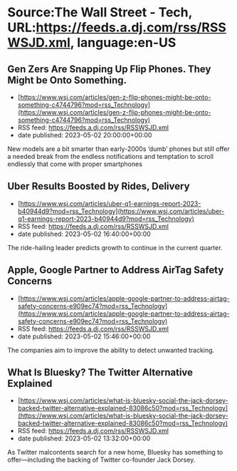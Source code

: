 # Source:The Wall Street - Tech, URL:https://feeds.a.dj.com/rss/RSSWSJD.xml, language:en-US

## Gen Zers Are Snapping Up Flip Phones. They Might be Onto Something.
 - [https://www.wsj.com/articles/gen-z-flip-phones-might-be-onto-something-c4744796?mod=rss_Technology](https://www.wsj.com/articles/gen-z-flip-phones-might-be-onto-something-c4744796?mod=rss_Technology)
 - RSS feed: https://feeds.a.dj.com/rss/RSSWSJD.xml
 - date published: 2023-05-02 20:00:00+00:00

New models are a bit smarter than early-2000s ‘dumb’ phones but still offer a needed break from the endless notifications and temptation to scroll endlessly that come with proper smartphones

## Uber Results Boosted by Rides, Delivery
 - [https://www.wsj.com/articles/uber-q1-earnings-report-2023-b40944d9?mod=rss_Technology](https://www.wsj.com/articles/uber-q1-earnings-report-2023-b40944d9?mod=rss_Technology)
 - RSS feed: https://feeds.a.dj.com/rss/RSSWSJD.xml
 - date published: 2023-05-02 16:40:00+00:00

The ride-hailing leader predicts growth to continue in the current quarter.

## Apple, Google Partner to Address AirTag Safety Concerns
 - [https://www.wsj.com/articles/apple-google-partner-to-address-airtag-safety-concerns-e909ec74?mod=rss_Technology](https://www.wsj.com/articles/apple-google-partner-to-address-airtag-safety-concerns-e909ec74?mod=rss_Technology)
 - RSS feed: https://feeds.a.dj.com/rss/RSSWSJD.xml
 - date published: 2023-05-02 15:46:00+00:00

The companies aim to improve the ability to detect unwanted tracking.

## What Is Bluesky? The Twitter Alternative Explained
 - [https://www.wsj.com/articles/what-is-bluesky-social-the-jack-dorsey-backed-twitter-alternative-explained-83086c50?mod=rss_Technology](https://www.wsj.com/articles/what-is-bluesky-social-the-jack-dorsey-backed-twitter-alternative-explained-83086c50?mod=rss_Technology)
 - RSS feed: https://feeds.a.dj.com/rss/RSSWSJD.xml
 - date published: 2023-05-02 13:32:00+00:00

As Twitter malcontents search for a new home, Bluesky has something to offer—including the backing of Twitter co-founder Jack Dorsey.

